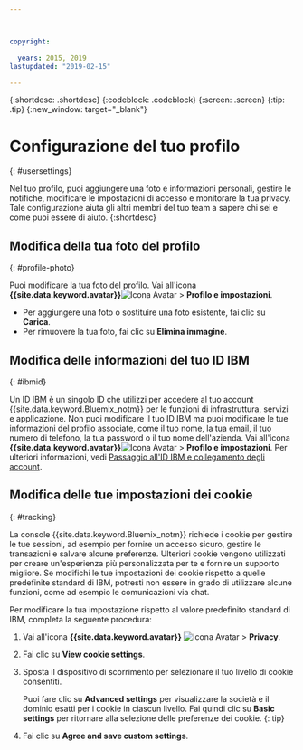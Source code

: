 ```yaml
---



copyright:

  years: 2015, 2019
lastupdated: "2019-02-15"

---
```


{:shortdesc: .shortdesc}
{:codeblock: .codeblock}
{:screen: .screen}
{:tip: .tip}
{:new_window: target="_blank"}

# Configurazione del tuo profilo
{: #usersettings}

Nel tuo profilo, puoi aggiungere una foto e informazioni personali, gestire le notifiche, modificare le impostazioni di accesso e monitorare la tua privacy. Tale configurazione aiuta gli altri membri del tuo team a sapere chi sei e come puoi essere di aiuto.
{:shortdesc}


## Modifica della tua foto del profilo
{: #profile-photo}

Puoi modificare la tua foto del profilo. Vai all'icona **{{site.data.keyword.avatar}}**![Icona Avatar](../icons/i-avatar-icon.svg) &gt; **Profilo e impostazioni**.

  * Per aggiungere una foto o sostituire una foto esistente, fai clic su **Carica**.
  * Per rimuovere la tua foto, fai clic su **Elimina immagine**.


## Modifica delle informazioni del tuo ID IBM
{: #ibmid}

Un ID IBM è un singolo ID che utilizzi per accedere al tuo account {{site.data.keyword.Bluemix_notm}} per le funzioni di infrastruttura, servizi e applicazione. Non puoi modificare il tuo ID IBM ma puoi modificare le tue informazioni del profilo associate, come il tuo nome, la tua email, il tuo numero di telefono, la tua password o il tuo nome dell'azienda. Vai all'icona **{{site.data.keyword.avatar}}**![Icona Avatar](../icons/i-avatar-icon.svg) &gt; **Profilo e impostazioni**. Per ulteriori informazioni, vedi [Passaggio all'ID IBM e collegamento degli account](softlayerlink.html).


## Modifica delle tue impostazioni dei cookie
{: #tracking}

La console {{site.data.keyword.Bluemix_notm}} richiede i cookie per gestire le tue sessioni, ad esempio per fornire un accesso sicuro, gestire le transazioni e salvare alcune preferenze. Ulteriori cookie vengono utilizzati per creare un'esperienza più personalizzata per te e fornire un supporto migliore. Se modifichi le tue impostazioni dei cookie rispetto a quelle predefinite standard di IBM, potresti non essere in grado di utilizzare alcune funzioni, come ad esempio le comunicazioni via chat.

Per modificare la tua impostazione rispetto al valore predefinito standard di IBM, completa la seguente procedura:
1. Vai all'icona **{{site.data.keyword.avatar}}** ![Icona Avatar](../icons/i-avatar-icon.svg) &gt; **Privacy**.
1. Fai clic su **View cookie settings**.
1. Sposta il dispositivo di scorrimento per selezionare il tuo livello di cookie consentiti.

   Puoi fare clic su **Advanced settings** per visualizzare la società e il dominio esatti per i cookie in ciascun livello. Fai quindi clic su **Basic settings** per ritornare alla selezione delle preferenze dei cookie.
   {: tip}
1. Fai clic su **Agree and save custom settings**.
